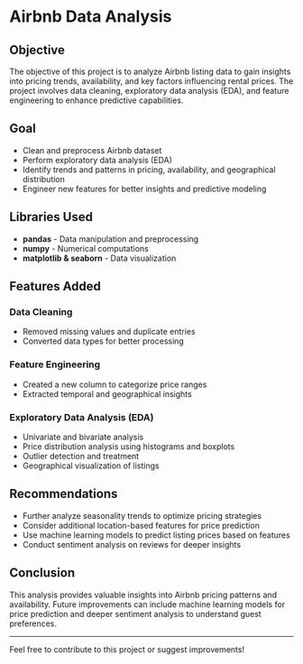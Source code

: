 # Airbnb Data Analysis

## Objective
The objective of this project is to analyze Airbnb listing data to gain insights into pricing trends, availability, and key factors influencing rental prices. The project involves data cleaning, exploratory data analysis (EDA), and feature engineering to enhance predictive capabilities.

## Goal
- Clean and preprocess Airbnb dataset  
- Perform exploratory data analysis (EDA)  
- Identify trends and patterns in pricing, availability, and geographical distribution  
- Engineer new features for better insights and predictive modeling  

## Libraries Used
- **pandas** - Data manipulation and preprocessing  
- **numpy** - Numerical computations  
- **matplotlib & seaborn** - Data visualization    

## Features Added
### Data Cleaning
- Removed missing values and duplicate entries  
- Converted data types for better processing  

### Feature Engineering
- Created a new column to categorize price ranges  
- Extracted temporal and geographical insights  

### Exploratory Data Analysis (EDA)
- Univariate and bivariate analysis  
- Price distribution analysis using histograms and boxplots  
- Outlier detection and treatment  
- Geographical visualization of listings  

## Recommendations
- Further analyze seasonality trends to optimize pricing strategies  
- Consider additional location-based features for price prediction  
- Use machine learning models to predict listing prices based on features  
- Conduct sentiment analysis on reviews for deeper insights  

## Conclusion
This analysis provides valuable insights into Airbnb pricing patterns and availability. Future improvements can include machine learning models for price prediction and deeper sentiment analysis to understand guest preferences.  

---

Feel free to contribute to this project or suggest improvements!

